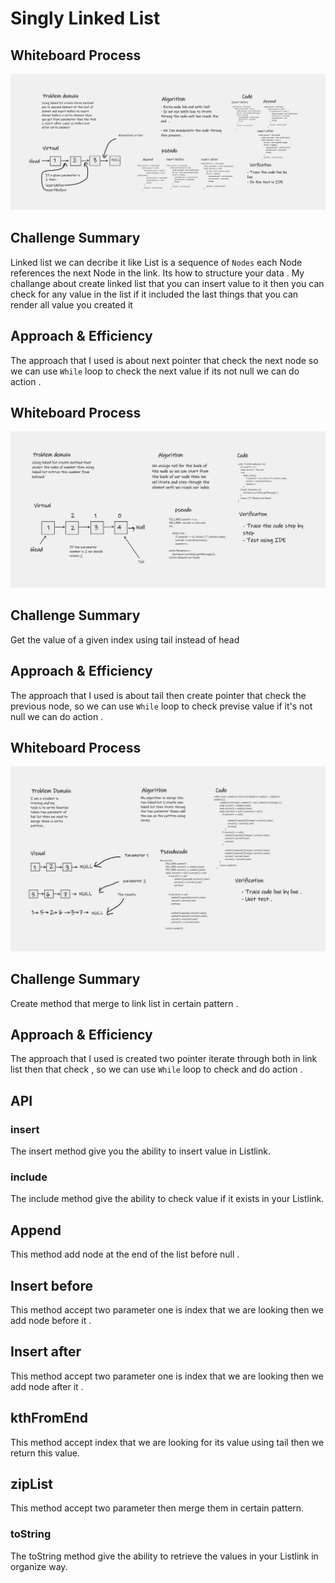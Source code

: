 # Singly Linked List
## Whiteboard Process
![Drag WhiteBord](app/src/main/resources/Whiteboard-1.png)
## Challenge Summary
Linked list we can decribe it like  List is a sequence of `Nodes`
each Node references the next Node in the link. Its how to structure your data .  My challange about create linked list that you can insert value to it then you can check for any value in the list if it included 
the last things that you can render all value you created it 

## Approach & Efficiency
The approach that I used is about next pointer that check the next node so we can use `While` loop to check the next value if its not null we can do action .



## Whiteboard Process
![Drag WhiteBord](app/src/main/resources/Whiteboard-2.png)
## Challenge Summary
Get the value of a given index using tail instead of head 

## Approach & Efficiency
The approach that I used is about tail then create pointer that check the previous node, so we can use `While` loop to check  previse value if it's not null we can do action .

## Whiteboard Process
![Drag WhiteBord](app/src/main/resources/Whiteboard-3.png)
## Challenge Summary
Create method that merge to link list in certain pattern .

## Approach & Efficiency
The approach that I used is created two pointer iterate through both in link list then  that check , so we can use `While` loop to check  and do action .


## API
### insert 
The insert method give you the ability to insert value in Listlink.
### include 
The include method give the ability to check value if it exists in your Listlink.
## Append 
This method add node at the end of the list before null . 
## Insert before 
This method accept two parameter one is index that we are looking then we add node before it .
## Insert after
This method accept two parameter one is index that we are looking then we add node after it .
## kthFromEnd 
This method accept index that we are looking for its value using tail then we return this value.
## zipList 
This method accept two parameter then merge them in certain pattern.
### toString 
The toString method give the ability to retrieve the values in your Listlink in organize way.


